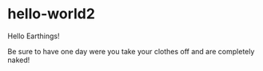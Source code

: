# hello-world2


Hello Earthings!

Be sure to have one day were you take your clothes off and are completely naked!
